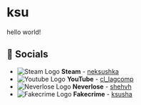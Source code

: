 # ksu
hello world!

## 💬 Socials
- ![Steam Logo](https://i.imgur.com/2XgiDt5.png) __Steam__ - [neksushka](https://steamcommunity.com/id/neksushka/)
- ![Youtube Logo](https://www.youtube.com/favicon.ico) __YouTube__ - [cl_lagcomp](https://www.youtube.com/@cl_lagcomp)
- ![Neverlose Logo](https://i.imgur.com/onkOahh.png) __Neverlose__ - [shehvh](https://forum.neverlose.cc/u/shehvh)
- ![Fakecrime Logo](https://fakecrime.bio/favicon.ico) __Fakecrime__ - [ksusha](https://fakecrime.bio.ksusha)
